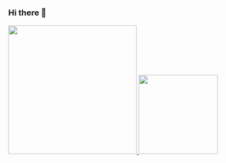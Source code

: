### Hi there 👋


<a href='leelkarunarathne.me/'>
<img height='260px' src='https://github-readme-stats.vercel.app/api/top-langs/?username=leelk&hide=php,c%2b%2b&hide_title=true&theme=midnight-purple' >
<img height='160px'  src = 'https://github-readme-stats.vercel.app/api?username=leelk&hide_title=true&theme=midnight-purple&count_private=true&show_icons=true'>
</a>
